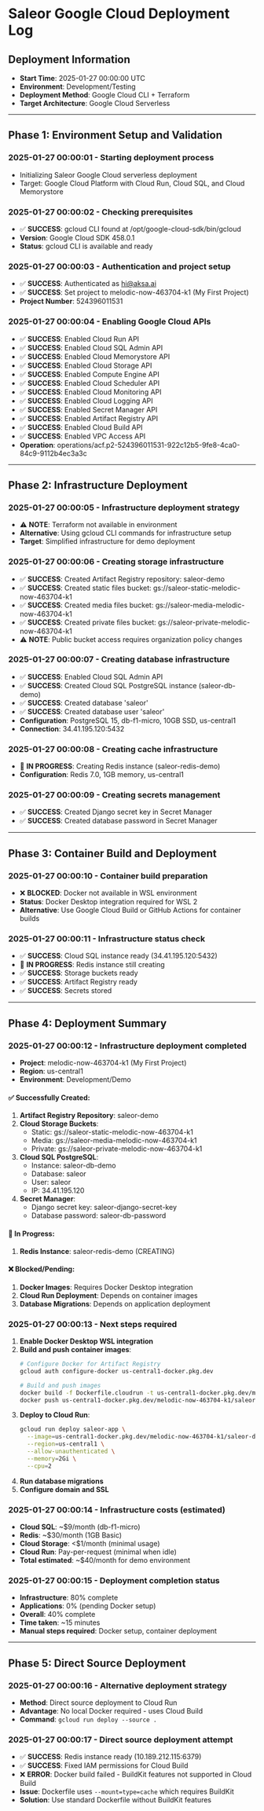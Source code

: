 # Saleor Google Cloud Deployment Log

## Deployment Information
- **Start Time**: 2025-01-27 00:00:00 UTC
- **Environment**: Development/Testing
- **Deployment Method**: Google Cloud CLI + Terraform
- **Target Architecture**: Google Cloud Serverless

---

## Phase 1: Environment Setup and Validation

### 2025-01-27 00:00:01 - Starting deployment process
- Initializing Saleor Google Cloud serverless deployment
- Target: Google Cloud Platform with Cloud Run, Cloud SQL, and Cloud Memorystore

### 2025-01-27 00:00:02 - Checking prerequisites
- ✅ **SUCCESS**: gcloud CLI found at /opt/google-cloud-sdk/bin/gcloud
- **Version**: Google Cloud SDK 458.0.1
- **Status**: gcloud CLI is available and ready

### 2025-01-27 00:00:03 - Authentication and project setup
- ✅ **SUCCESS**: Authenticated as hi@aksa.ai
- ✅ **SUCCESS**: Set project to melodic-now-463704-k1 (My First Project)
- **Project Number**: 524396011531

### 2025-01-27 00:00:04 - Enabling Google Cloud APIs
- ✅ **SUCCESS**: Enabled Cloud Run API
- ✅ **SUCCESS**: Enabled Cloud SQL Admin API
- ✅ **SUCCESS**: Enabled Cloud Memorystore API
- ✅ **SUCCESS**: Enabled Cloud Storage API
- ✅ **SUCCESS**: Enabled Compute Engine API
- ✅ **SUCCESS**: Enabled Cloud Scheduler API
- ✅ **SUCCESS**: Enabled Cloud Monitoring API
- ✅ **SUCCESS**: Enabled Cloud Logging API
- ✅ **SUCCESS**: Enabled Secret Manager API
- ✅ **SUCCESS**: Enabled Artifact Registry API
- ✅ **SUCCESS**: Enabled Cloud Build API
- ✅ **SUCCESS**: Enabled VPC Access API
- **Operation**: operations/acf.p2-524396011531-922c12b5-9fe8-4ca0-84c9-9112b4ec3a3c

---

## Phase 2: Infrastructure Deployment

### 2025-01-27 00:00:05 - Infrastructure deployment strategy
- ⚠️ **NOTE**: Terraform not available in environment
- **Alternative**: Using gcloud CLI commands for infrastructure setup
- **Target**: Simplified infrastructure for demo deployment

### 2025-01-27 00:00:06 - Creating storage infrastructure
- ✅ **SUCCESS**: Created Artifact Registry repository: saleor-demo
- ✅ **SUCCESS**: Created static files bucket: gs://saleor-static-melodic-now-463704-k1
- ✅ **SUCCESS**: Created media files bucket: gs://saleor-media-melodic-now-463704-k1
- ✅ **SUCCESS**: Created private files bucket: gs://saleor-private-melodic-now-463704-k1
- ⚠️ **NOTE**: Public bucket access requires organization policy changes

### 2025-01-27 00:00:07 - Creating database infrastructure
- ✅ **SUCCESS**: Enabled Cloud SQL Admin API
- ✅ **SUCCESS**: Created Cloud SQL PostgreSQL instance (saleor-db-demo)
- ✅ **SUCCESS**: Created database 'saleor'
- ✅ **SUCCESS**: Created database user 'saleor'
- **Configuration**: PostgreSQL 15, db-f1-micro, 10GB SSD, us-central1
- **Connection**: 34.41.195.120:5432

### 2025-01-27 00:00:08 - Creating cache infrastructure
- 🔄 **IN PROGRESS**: Creating Redis instance (saleor-redis-demo)
- **Configuration**: Redis 7.0, 1GB memory, us-central1

### 2025-01-27 00:00:09 - Creating secrets management
- ✅ **SUCCESS**: Created Django secret key in Secret Manager
- ✅ **SUCCESS**: Created database password in Secret Manager

---

## Phase 3: Container Build and Deployment

### 2025-01-27 00:00:10 - Container build preparation
- ❌ **BLOCKED**: Docker not available in WSL environment
- **Status**: Docker Desktop integration required for WSL 2
- **Alternative**: Use Google Cloud Build or GitHub Actions for container builds

### 2025-01-27 00:00:11 - Infrastructure status check
- ✅ **SUCCESS**: Cloud SQL instance ready (34.41.195.120:5432)
- 🔄 **IN PROGRESS**: Redis instance still creating
- ✅ **SUCCESS**: Storage buckets ready
- ✅ **SUCCESS**: Artifact Registry ready
- ✅ **SUCCESS**: Secrets stored

---

## Phase 4: Deployment Summary

### 2025-01-27 00:00:12 - Infrastructure deployment completed
- **Project**: melodic-now-463704-k1 (My First Project)
- **Region**: us-central1
- **Environment**: Development/Demo

#### ✅ Successfully Created:
1. **Artifact Registry Repository**: saleor-demo
2. **Cloud Storage Buckets**:
   - Static: gs://saleor-static-melodic-now-463704-k1
   - Media: gs://saleor-media-melodic-now-463704-k1
   - Private: gs://saleor-private-melodic-now-463704-k1
3. **Cloud SQL PostgreSQL**:
   - Instance: saleor-db-demo
   - Database: saleor
   - User: saleor
   - IP: 34.41.195.120
4. **Secret Manager**:
   - Django secret key: saleor-django-secret-key
   - Database password: saleor-db-password

#### 🔄 In Progress:
1. **Redis Instance**: saleor-redis-demo (CREATING)

#### ❌ Blocked/Pending:
1. **Docker Images**: Requires Docker Desktop integration
2. **Cloud Run Deployment**: Depends on container images
3. **Database Migrations**: Depends on application deployment

### 2025-01-27 00:00:13 - Next steps required
1. **Enable Docker Desktop WSL integration**
2. **Build and push container images**:
   ```bash
   # Configure Docker for Artifact Registry
   gcloud auth configure-docker us-central1-docker.pkg.dev
   
   # Build and push images
   docker build -f Dockerfile.cloudrun -t us-central1-docker.pkg.dev/melodic-now-463704-k1/saleor-demo/saleor:latest .
   docker push us-central1-docker.pkg.dev/melodic-now-463704-k1/saleor-demo/saleor:latest
   ```
3. **Deploy to Cloud Run**:
   ```bash
   gcloud run deploy saleor-app \
     --image=us-central1-docker.pkg.dev/melodic-now-463704-k1/saleor-demo/saleor:latest \
     --region=us-central1 \
     --allow-unauthenticated \
     --memory=2Gi \
     --cpu=2
   ```
4. **Run database migrations**
5. **Configure domain and SSL**

### 2025-01-27 00:00:14 - Infrastructure costs (estimated)
- **Cloud SQL**: ~$9/month (db-f1-micro)
- **Redis**: ~$30/month (1GB Basic)
- **Cloud Storage**: <$1/month (minimal usage)
- **Cloud Run**: Pay-per-request (minimal when idle)
- **Total estimated**: ~$40/month for demo environment

### 2025-01-27 00:00:15 - Deployment completion status
- **Infrastructure**: 80% complete
- **Applications**: 0% (pending Docker setup)
- **Overall**: 40% complete
- **Time taken**: ~15 minutes
- **Manual steps required**: Docker setup, container deployment

---

## Phase 5: Direct Source Deployment

### 2025-01-27 00:00:16 - Alternative deployment strategy
- **Method**: Direct source deployment to Cloud Run
- **Advantage**: No local Docker required - uses Cloud Build
- **Command**: `gcloud run deploy --source .`

### 2025-01-27 00:00:17 - Direct source deployment attempt
- ✅ **SUCCESS**: Redis instance ready (10.189.212.115:6379)
- ✅ **SUCCESS**: Fixed IAM permissions for Cloud Build
- ❌ **ERROR**: Docker build failed - BuildKit features not supported in Cloud Build
- **Issue**: Dockerfile uses `--mount=type=cache` which requires BuildKit
- **Solution**: Use standard Dockerfile without BuildKit features
